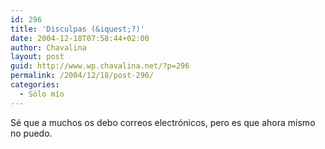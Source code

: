 ```yaml
---
id: 296
title: 'Disculpas (&iquest;?)'
date: 2004-12-18T07:58:44+02:00
author: Chavalina
layout: post
guid: http://www.wp.chavalina.net/?p=296
permalink: /2004/12/18/post-296/
categories:
  - Sólo mío
---
```

S&eacute; que a muchos os debo correos electr&oacute;nicos, pero es que ahora mismo no puedo.